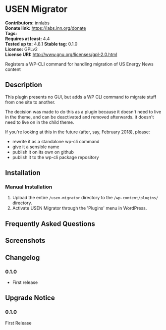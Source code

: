 # USEN Migrator #
**Contributors:**      innlabs  
**Donate link:**       https://labs.inn.org/donate  
**Tags:**  
**Requires at least:** 4.4  
**Tested up to:**      4.8.1 
**Stable tag:**        0.1.0  
**License:**           GPLv2  
**License URI:**       http://www.gnu.org/licenses/gpl-2.0.html  

Registers a WP-CLI command for handling migration of US Energy News content

## Description ##

This plugin presents no GUI, but adds a WP CLI command to migrate stuff from one site to another.

The decision was made to do this as a plugin because it doesn't need to live in the theme, and can be deactivated and removed afterwards. it doesn't need to live on in the child theme.

If you're looking at this in the future (after, say, February 2018), please:

- rewrite it as a standalone wp-cli command
- give it a sensible name
- publish it on its own on github
- publish it to the wp-cli package repository

## Installation ##

### Manual Installation ###

1. Upload the entire `/usen-migrator` directory to the `/wp-content/plugins/` directory.
2. Activate USEN Migrator through the 'Plugins' menu in WordPress.

## Frequently Asked Questions ##


## Screenshots ##


## Changelog ##

### 0.1.0 ###
* First release

## Upgrade Notice ##

### 0.1.0 ###
First Release

